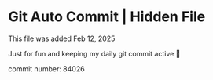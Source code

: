 # Git Auto Commit | Hidden File

This file was added Feb 12, 2025

Just for fun and keeping my daily git commit active 🤪

commit number: 84026
